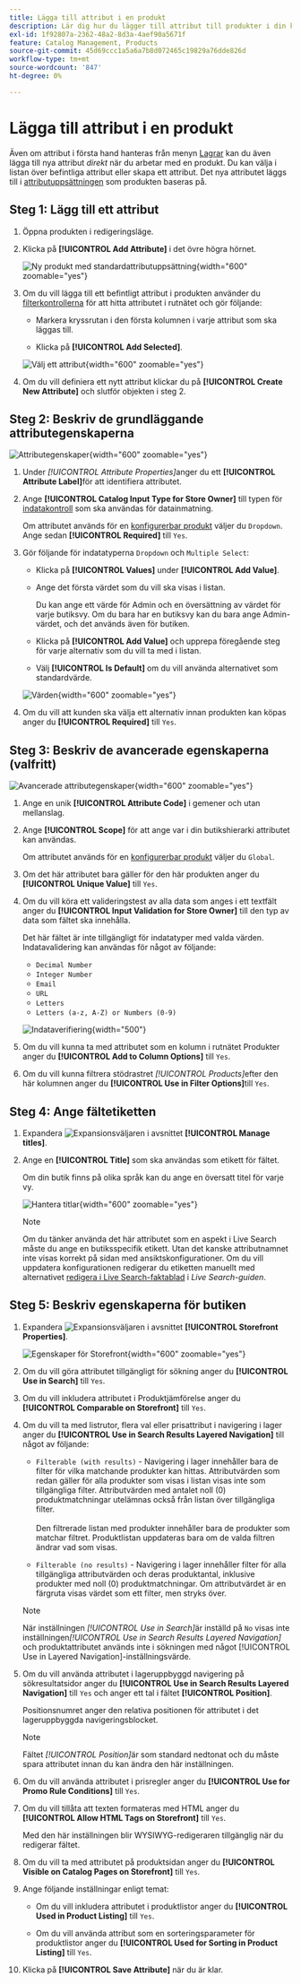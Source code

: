 ```yaml
---
title: Lägga till attribut i en produkt
description: Lär dig hur du lägger till attribut till produkter i din katalog.
exl-id: 1f92807a-2362-48a2-8d3a-4aef90a5671f
feature: Catalog Management, Products
source-git-commit: 45d69ccc1a5a6a7b8d072465c19829a76dde826d
workflow-type: tm+mt
source-wordcount: '847'
ht-degree: 0%

---
```


# Lägga till attribut i en produkt

Även om attribut i första hand hanteras från menyn [Lagrar](../stores-purchase/stores-menu.md) kan du även lägga till nya attribut _direkt_ när du arbetar med en produkt. Du kan välja i listan över befintliga attribut eller skapa ett attribut. Det nya attributet läggs till i [attributuppsättningen](../catalog/attribute-sets.md) som produkten baseras på.

## Steg 1: Lägg till ett attribut

1. Öppna produkten i redigeringsläge.

1. Klicka på **[!UICONTROL Add Attribute]** i det övre högra hörnet.

   ![Ny produkt med standardattributuppsättning](./assets/product-attribute-add.png){width="600" zoomable="yes"}

1. Om du vill lägga till ett befintligt attribut i produkten använder du [filterkontrollerna](../getting-started/admin-grid-controls.md) för att hitta attributet i rutnätet och gör följande:

   - Markera kryssrutan i den första kolumnen i varje attribut som ska läggas till.

   - Klicka på **[!UICONTROL Add Selected]**.

   ![Välj ett attribut](./assets/product-attribute-add-select.png){width="600" zoomable="yes"}

1. Om du vill definiera ett nytt attribut klickar du på **[!UICONTROL Create New Attribute]** och slutför objekten i steg 2.

## Steg 2: Beskriv de grundläggande attributegenskaperna

![Attributegenskaper](./assets/product-attribute-add-new.png){width="600" zoomable="yes"}

1. Under _[!UICONTROL Attribute Properties]_&#x200B;anger du ett **[!UICONTROL Attribute Label]**&#x200B;för att identifiera attributet.

1. Ange **[!UICONTROL Catalog Input Type for Store Owner]** till typen för [indatakontroll](attributes-input-types.md) som ska användas för datainmatning.

   Om attributet används för en [konfigurerbar produkt](product-create-configurable.md) väljer du `Dropdown`. Ange sedan **[!UICONTROL Required]** till `Yes`.

1. Gör följande för indatatyperna `Dropdown` och `Multiple Select`:

   - Klicka på **[!UICONTROL Values]** under **[!UICONTROL Add Value]**.

   - Ange det första värdet som du vill ska visas i listan.

     Du kan ange ett värde för Admin och en översättning av värdet för varje butiksvy. Om du bara har en butiksvy kan du bara ange Admin-värdet, och det används även för butiken.

   - Klicka på **[!UICONTROL Add Value]** och upprepa föregående steg för varje alternativ som du vill ta med i listan.

   - Välj **[!UICONTROL Is Default]** om du vill använda alternativet som standardvärde.

   ![Värden](./assets/product-attribute-add-values-colors.png){width="600" zoomable="yes"}

1. Om du vill att kunden ska välja ett alternativ innan produkten kan köpas anger du **[!UICONTROL Required]** till `Yes`.

## Steg 3: Beskriv de avancerade egenskaperna (valfritt)

![Avancerade attributegenskaper](./assets/product-attribute-advanced-attribute-properties.png){width="600" zoomable="yes"}

1. Ange en unik **[!UICONTROL Attribute Code]** i gemener och utan mellanslag.

1. Ange **[!UICONTROL Scope]** för att ange var i din butikshierarki attributet kan användas.

   Om attributet används för en [konfigurerbar produkt](product-create-configurable.md) väljer du `Global`.

1. Om det här attributet bara gäller för den här produkten anger du **[!UICONTROL Unique Value]** till `Yes`.

1. Om du vill köra ett valideringstest av alla data som anges i ett textfält anger du **[!UICONTROL Input Validation for Store Owner]** till den typ av data som fältet ska innehålla.

   Det här fältet är inte tillgängligt för indatatyper med valda värden. Indatavalidering kan användas för något av följande:

   - `Decimal Number`
   - `Integer Number`
   - `Email`
   - `URL`
   - `Letters`
   - `Letters (a-z, A-Z) or Numbers (0-9)`

   ![Indataverifiering](./assets/product-attribute-input-validation.png){width="500"}

1. Om du vill kunna ta med attributet som en kolumn i rutnätet Produkter anger du **[!UICONTROL Add to Column Options]** till `Yes`.

1. Om du vill kunna filtrera stödrastret _[!UICONTROL Products]_&#x200B;efter den här kolumnen anger du **[!UICONTROL Use in Filter Options]**&#x200B;till `Yes`.

## Steg 4: Ange fältetiketten

1. Expandera ![Expansionsväljaren](../assets/icon-display-expand.png) i avsnittet **[!UICONTROL Manage titles]**.

1. Ange en **[!UICONTROL Title]** som ska användas som etikett för fältet.

   Om din butik finns på olika språk kan du ange en översatt titel för varje vy.

   ![Hantera titlar](./assets/product-attribute-add-manage-titles.png){width="600" zoomable="yes"}

   >[!NOTE]
   >
   > Om du tänker använda det här attributet som en aspekt i Live Search måste du ange en butiksspecifik etikett. Utan det kanske attributnamnet inte visas korrekt på sidan med ansiktskonfigurationer. Om du vill uppdatera konfigurationen redigerar du etiketten manuellt med alternativet [redigera i Live Search-faktablad](https://experienceleague.adobe.com/en/docs/commerce/live-search/live-search-admin/facets/facets-add#step-2-edit-facet-properties-optional) i _Live Search-guiden_.

## Steg 5: Beskriv egenskaperna för butiken

1. Expandera ![Expansionsväljaren](../assets/icon-display-expand.png) i avsnittet **[!UICONTROL Storefront Properties]**.

   ![Egenskaper för Storefront](./assets/product-attribute-add-storefront-properties.png){width="600" zoomable="yes"}

1. Om du vill göra attributet tillgängligt för sökning anger du **[!UICONTROL Use in Search]** till `Yes`.

1. Om du vill inkludera attributet i Produktjämförelse anger du **[!UICONTROL Comparable on Storefront]** till `Yes`.

1. Om du vill ta med listrutor, flera val eller prisattribut i navigering i lager anger du **[!UICONTROL Use in Search Results Layered Navigation]** till något av följande:

   - `Filterable (with results)` - Navigering i lager innehåller bara de filter för vilka matchande produkter kan hittas. Attributvärden som redan gäller för alla produkter som visas i listan visas inte som tillgängliga filter. Attributvärden med antalet noll (0) produktmatchningar utelämnas också från listan över tillgängliga filter.<br/><br/>Den filtrerade listan med produkter innehåller bara de produkter som matchar filtret. Produktlistan uppdateras bara om de valda filtren ändrar vad som visas.

   - `Filterable (no results)` - Navigering i lager innehåller filter för alla tillgängliga attributvärden och deras produktantal, inklusive produkter med noll (0) produktmatchningar. Om attributvärdet är en färgruta visas värdet som ett filter, men stryks över.

   >[!NOTE]
   >
   >När inställningen _[!UICONTROL Use in Search]_&#x200B;är inställd på `No` visas inte inställningen&#x200B;_[!UICONTROL Use in Search Results Layered Navigation]_ och produktattributet används inte i sökningen med något [!UICONTROL Use in Layered Navigation]-inställningsvärde.

1. Om du vill använda attributet i lageruppbyggd navigering på sökresultatsidor anger du **[!UICONTROL Use in Search Results Layered Navigation]** till `Yes` och anger ett tal i fältet **[!UICONTROL Position]**.

   Positionsnumret anger den relativa positionen för attributet i det lageruppbyggda navigeringsblocket.

   >[!NOTE]
   >
   >Fältet _[!UICONTROL Position]_&#x200B;är som standard nedtonat och du måste spara attributet innan du kan ändra den här inställningen.

1. Om du vill använda attributet i prisregler anger du **[!UICONTROL Use for Promo Rule Conditions]** till `Yes`.

1. Om du vill tillåta att texten formateras med HTML anger du **[!UICONTROL Allow HTML Tags on Storefront]** till `Yes`.

   Med den här inställningen blir WYSIWYG-redigeraren tillgänglig när du redigerar fältet.

1. Om du vill ta med attributet på produktsidan anger du **[!UICONTROL Visible on Catalog Pages on Storefront]** till `Yes`.

1. Ange följande inställningar enligt temat:

   - Om du vill inkludera attributet i produktlistor anger du **[!UICONTROL Used in Product Listing]** till `Yes`.

   - Om du vill använda attribut som en sorteringsparameter för produktlistor anger du **[!UICONTROL Used for Sorting in Product Listing]** till `Yes`.

1. Klicka på **[!UICONTROL Save Attribute]** när du är klar.
